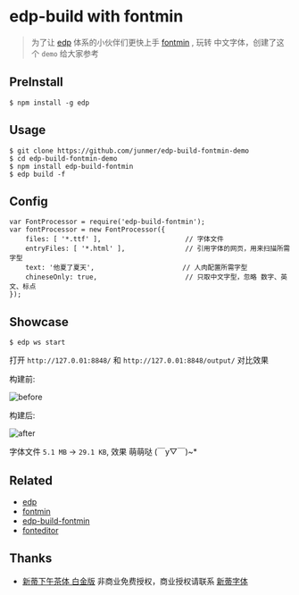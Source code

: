 # edp-build with fontmin

> 为了让 [edp](https://github.com/ecomfe/edp) 体系的小伙伴们更快上手 [fontmin](https://github.com/junmer/fontmin) , 玩转 中文字体，创建了这个 `demo` 给大家参考

## PreInstall

```
$ npm install -g edp
```

## Usage

```
$ git clone https://github.com/junmer/edp-build-fontmin-demo
$ cd edp-build-fontmin-demo
$ npm install edp-build-fontmin
$ edp build -f
```

## Config

```
var FontProcessor = require('edp-build-fontmin');
var fontProcessor = new FontProcessor({
    files: [ '*.ttf' ],                     // 字体文件
    entryFiles: [ '*.html' ],               // 引用字体的网页，用来扫描所需字型
    text: '他夏了夏天',                      // 人肉配置所需字型
    chineseOnly: true,                      // 只取中文字型，忽略 数字、英文、标点
});
```

## Showcase

```
$ edp ws start
```

打开 `http://127.0.01:8848/` 和 `http://127.0.01:8848/output/` 对比效果

构建前:

![before](./screenshot/before.png)

构建后:

![after](./screenshot/after.png)

字体文件 `5.1 MB` -> `29.1 KB`, 效果 萌萌哒  (￣y▽￣)~*

## Related

- [edp](https://github.com/ecomfe/edp)
- [fontmin](https://github.com/junmer/fontmin)
- [edp-build-fontmin](https://github.com/junmer/edp-build-fontmin)
- [fonteditor](https://github.com/ecomfe/fonteditor)

## Thanks

- [新蒂下午茶体 白金版](http://font.sentywed.com/download.htm) 非商业免费授权，商业授权请联系 [新蒂字体](http://font.sentywed.com/)
